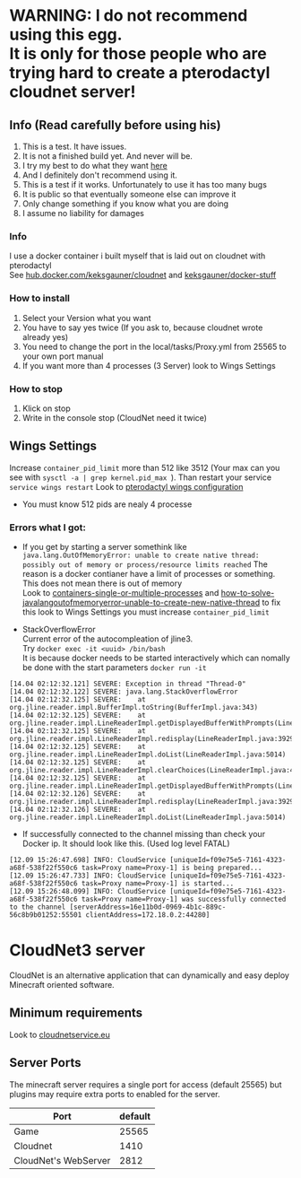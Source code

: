 <h1 color="red">WARNING: I do not recommend using this egg.
<br>
It is only for those people who are trying hard to create a pterodactyl cloudnet server!</h1>

## Info (Read carefully before using his)
1. This is a test. It have issues.
2. It is not a finished build yet. And never will be.
3. I try my best to do what they want [here](https://github.com/parkervcp/eggs/issues/1245)
4. And I definitely don't recommend using it.
5. This is a test if it works. Unfortunately to use it has too many bugs
6. It is public so that eventually someone else can improve it
7. Only change something if you know what you are doing
8. I assume no liability for damages

### Info
I use a docker container i built myself that is laid out on cloudnet with pterodactyl\
See [hub.docker.com/keksgauner/cloudnet](https://hub.docker.com/r/keksgauner/cloudnet) and [keksgauner/docker-stuff](https://github.com/keksgauner/docker-stuff/blob/main/pterodactyl/images/cloudnet)

### How to install
1. Select your Version what you want
2. You have to say yes twice (If you ask to, because cloudnet wrote already yes)
3. You need to change the port in the local/tasks/Proxy.yml from 25565 to your own port manual
4. If you want more than 4 processes (3 Server) look to Wings Settings

### How to stop
1. Klick on stop
2. Write in the console stop (CloudNet need it twice)

## Wings Settings
Increase `container_pid_limit` more than 512 like 3512 (Your max can you see with `sysctl -a | grep kernel.pid_max `). Than restart your service `service wings restart` Look to [pterodactyl wings configuration](https://pterodactyl.io/wings/1.0/configuration.html)
- You must know 512 pids are nealy 4 processe

### Errors what I got:
- If you get by starting a server somethink like 
`java.lang.OutOfMemoryError: unable to create native thread: possibly out of memory or process/resource limits reached`
The reason is a docker contianer have a limit of processes or something. This does not mean there is out of memory\
Look to [containers-single-or-multiple-processes](https://www.tutorialworks.com/containers-single-or-multiple-processes) and [how-to-solve-javalangoutofmemoryerror-unable-to-create-new-native-thread](http://www.mastertheboss.com/jbossas/monitoring/how-to-solve-javalangoutofmemoryerror-unable-to-create-new-native-thread) to fix this look to Wings Settings you must increase `container_pid_limit`

- StackOverflowError \
Current error of the autocompleation of jline3. \
Try `docker exec -it <uuid> /bin/bash` \
It is because docker needs to be started interactively which can nomally be done with the start parameters `docker run -it`
```
[14.04 02:12:32.121] SEVERE: Exception in thread "Thread-0" 
[14.04 02:12:32.122] SEVERE: java.lang.StackOverflowError
[14.04 02:12:32.125] SEVERE:    at org.jline.reader.impl.BufferImpl.toString(BufferImpl.java:343)
[14.04 02:12:32.125] SEVERE:    at org.jline.reader.impl.LineReaderImpl.getDisplayedBufferWithPrompts(LineReaderImpl.java:4061)
[14.04 02:12:32.125] SEVERE:    at org.jline.reader.impl.LineReaderImpl.redisplay(LineReaderImpl.java:3929)
[14.04 02:12:32.125] SEVERE:    at org.jline.reader.impl.LineReaderImpl.doList(LineReaderImpl.java:5014)
[14.04 02:12:32.125] SEVERE:    at org.jline.reader.impl.LineReaderImpl.clearChoices(LineReaderImpl.java:4980)
[14.04 02:12:32.125] SEVERE:    at org.jline.reader.impl.LineReaderImpl.getDisplayedBufferWithPrompts(LineReaderImpl.java:4078)
[14.04 02:12:32.126] SEVERE:    at org.jline.reader.impl.LineReaderImpl.redisplay(LineReaderImpl.java:3929)
[14.04 02:12:32.126] SEVERE:    at org.jline.reader.impl.LineReaderImpl.doList(LineReaderImpl.java:5014)
```

- If successfully connected to the channel missing than check your Docker ip. It should look like this. (Used log level FATAL)
```
[12.09 15:26:47.698] INFO: CloudService [uniqueId=f09e75e5-7161-4323-a68f-538f22f550c6 task=Proxy name=Proxy-1] is being prepared...
[12.09 15:26:47.733] INFO: CloudService [uniqueId=f09e75e5-7161-4323-a68f-538f22f550c6 task=Proxy name=Proxy-1] is started...
[12.09 15:26:48.099] INFO: CloudService [uniqueId=f09e75e5-7161-4323-a68f-538f22f550c6 task=Proxy name=Proxy-1] was successfully connected to the channel [serverAddress=16e11b0d-0969-4b1c-889c-56c8b9b01252:55501 clientAddress=172.18.0.2:44280]
```

# CloudNet3 server
CloudNet is an alternative application that can dynamically and easy deploy Minecraft oriented software.

## Minimum requirements
Look to [cloudnetservice.eu](https://cloudnetservice.eu/docs/3.4/setup/requirements)

## Server Ports
The minecraft server requires a single port for access (default 25565) but plugins may require extra ports to enabled for the server.


| Port  | default |
|-------|---------|
| Game | 25565 |
| Cloudnet | 1410 |
| CloudNet's WebServer | 2812 |
